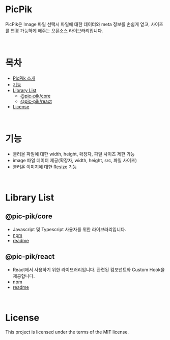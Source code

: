 # PicPik

PicPik은 Image 파일 선택시 파일에 대한 데이터와 meta 정보를 손쉽게 얻고, 사이즈를 변경 가능하게 해주는 오픈소스 라이브러리입니다.

<br/>

# 목차

- [PicPik 소개](#picpik)
- [기능](#기능)
- [Library List](#library-list)
  - [@pic-pik/core](#pic-pikcore)
  - [@pic-pik/react](#pic-pikreact)
- [License](#license)

<br/>

# 기능

- 불러올 파일에 대한 width, height, 확장자, 파일 사이즈 제한 가능
- image 파일 데이터 제공(확장자, width, height, src, 파일 사이즈)
- 불러온 이미지에 대한 Resize 기능

<br/>

# Library List

## @pic-pik/core

- Javascript 및 Typescript 사용자를 위한 라이브러리입니다.
- [npm](https://www.npmjs.com/package/@pic-pik/core)
- [readme](https://github.com/AyoungWon/tree/main/packages/core/README.md)

## @pic-pik/react

- React에서 사용하기 위한 라이브러리입니다. 관련된 컴포넌트와 Custom Hook을 제공합니다.
- [npm](https://www.npmjs.com/package/@pic-pik/react)
- [readme](https://github.com/AyoungWon/tree/main/packages/react/README.md)

<br/>

# License

This project is licensed under the terms of the MIT license.
